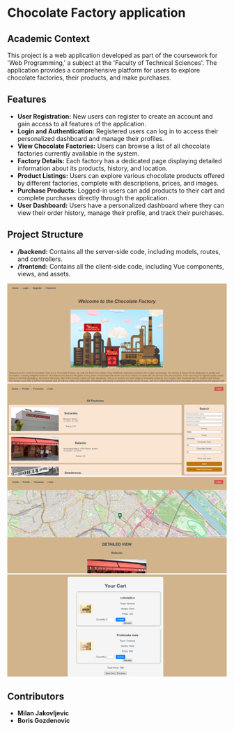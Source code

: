 # Chocolate Factory application



## Academic Context

This project is a web application developed as part of the coursework for 'Web Programming,' a subject at the 'Faculty of Technical Sciences'. The application provides a comprehensive platform for users to explore chocolate factories, their products, and make purchases.

## Features

- **User Registration:** New users can register to create an account and gain access to all features of the application.
- **Login and Authentication:** Registered users can log in to access their personalized dashboard and manage their profiles.
- **View Chocolate Factories:** Users can browse a list of all chocolate factories currently available in the system.
- **Factory Details:** Each factory has a dedicated page displaying detailed information about its products, history, and location.
- **Product Listings:** Users can explore various chocolate products offered by different factories, complete with descriptions, prices, and images.
- **Purchase Products:** Logged-in users can add products to their cart and complete purchases directly through the application.
- **User Dashboard:** Users have a personalized dashboard where they can view their order history, manage their profile, and track their purchases.

## Project Structure

- **/backend:** Contains all the server-side code, including models, routes, and controllers.
- **/frontend:** Contains all the client-side code, including Vue components, views, and assets.

![primer1](Backend/backend-app/images/slika1.png)
![primer2](Backend/backend-app/images/slika2.png)
![primer3](Backend/backend-app/images/slika3.png)
![primer4](Backend/backend-app/images/slika4.png)

## Contributors

- **Milan Jakovljevic**
- **Boris Gozdenovic** 
